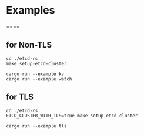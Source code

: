 # Examples

====

## for Non-TLS

```shell
cd ./etcd-rs
make setup-etcd-cluster

cargo run --example kv
cargo run --example watch
```

## for TLS

```shell
cd ./etcd-rs
ETCD_CLUSTER_WITH_TLS=true make setup-etcd-cluster

cargo run --example tls
```

